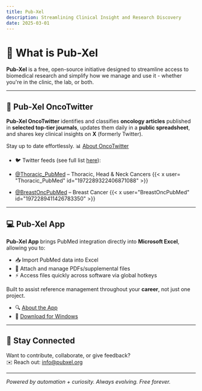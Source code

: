 ```yaml
---
title: Pub-Xel
description: Streamlining Clinical Insight and Research Discovery
date: 2025-03-01
---
```


# 🚀 What is Pub-Xel

**Pub-Xel** is a free, open-source initiative designed to streamline access to biomedical research and simplify how we manage and use it - whether you're in the clinic, the lab, or both.

<hr />

## 🧬 Pub-Xel OncoTwitter

**Pub-Xel OncoTwitter** identifies and classifies **oncology articles** published in **selected top-tier journals**, updates them daily in a **public spreadsheet**, and shares key clinical insights on **X** (formerly Twitter).

Stay up to date effortlessly. 📊 [About OncoTwitter](https://pubxel.org/about/)
- 🐦 Twitter feeds (see full list [here](https://www.pubxel.org/about#twitter-summaries)):

- [@Thoracic_PubMed](https://x.com/Thoracic_PubMed) – Thoracic, Head & Neck Cancers
{{< x user= "Thoracic_PubMed" id="1972289322406871088" >}}

- [@BreastOncPubMed](https://x.com/BreastOncPubMed) – Breast Cancer
{{< x user="BreastOncPubMed" id="1972289411426783350" >}}



<hr />

## 💻 Pub-Xel App

**Pub-Xel App** brings PubMed integration directly into **Microsoft Excel**, allowing you to:
- 📥 Import PubMed data into Excel  
- 📁 Attach and manage PDFs/supplemental files  
- ⚡ Access files quickly across software via global hotkeys  

Built to assist reference management throughout your **career**, not just one project.

- 🔍 [About the App](https://pubxel.org/introduction/)
- 💾 [Download for Windows](https://pubxel.org/download/)

<hr />

## 🌱 Stay Connected

Want to contribute, collaborate, or give feedback?  
✉️ Reach out: info@pubxel.org

<hr />

*Powered by automation + curiosity. Always evolving. Free forever.*